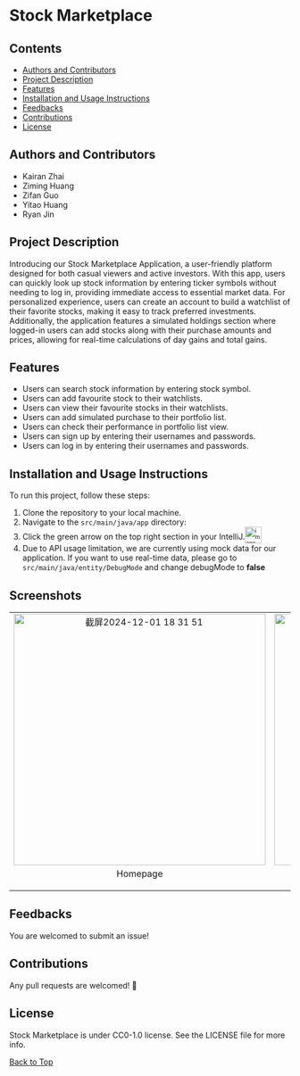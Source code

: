 # Stock Marketplace

## Contents
- [Authors and Contributors](#authors-and-contributors)
- [Project Description](#project-description)
- [Features](#features)
- [Installation and Usage Instructions](#installation-and-usage-instructions)
- [Feedbacks](#feedbacks)
- [Contributions](#contributions)
- [License](#license)

## Authors and Contributors
- Kairan Zhai
- Ziming Huang
- Zifan Guo
- Yitao Huang
- Ryan Jin

## Project Description
Introducing our Stock Marketplace Application, a user-friendly platform designed for both casual viewers and active investors. With this app, users can quickly look up stock information by entering ticker symbols without needing to log in, providing immediate access to essential market data. For personalized experience, users can create an account to build a watchlist of their favorite stocks, making it easy to track preferred investments. Additionally, the application features a simulated holdings section where logged-in users can add stocks along with their purchase amounts and prices, allowing for real-time calculations of day gains and total gains.

## Features
- Users can search stock information by entering stock symbol.
- Users can add favourite stock to their watchlists.
- Users can view their favourite stocks in their watchlists.
- Users can add simulated purchase to their portfolio list.
- Users can check their performance in portfolio list view.
- Users can sign up by entering their usernames and passwords.
- Users can log in by entering their usernames and passwords.

## Installation and Usage Instructions
To run this project, follow these steps:

1. Clone the repository to your local machine.
2. Navigate to the `src/main/java/app` directory:
3. Click the green arrow on the top right section in your IntelliJ.<sub><sub><img src="https://github.com/user-attachments/assets/a31de5dc-624e-4e24-938c-1cc258b78c23" alt="image" width="30"></sub></sub>
4. Due to API usage limitation, we are currently using mock data for our application. If you want to use real-time data, please go to `src/main/java/entity/DebugMode` and change debugMode to **false**

## Screenshots
<table border="0" cellpadding="0" cellspacing="0" style="border-collapse: collapse;">
  <tr>
    <td align="center">
      <img width="451" alt="截屏2024-12-01 18 31 51" src="https://github.com/user-attachments/assets/90d002c4-5adb-40f6-8cd3-d48515183eb3">
      <p style="margin-top: 5px;">Homepage</p>
    </td>
    <td align="center">
      <img width="451" alt="截屏2024-12-01 18 32 04" src="https://github.com/user-attachments/assets/cab648d3-74ce-4ab5-92e2-339086fd8e92">
      <p style="margin-top: 5px;">Purchase Page</p>
    </td>
  </tr>
</table>

## Feedbacks
You are welcomed to submit an issue!

## Contributions
Any pull requests are welcomed! 💖

## License
Stock Marketplace is under CC0-1.0 license. See the LICENSE file for more info.

[Back to Top](#contents)
